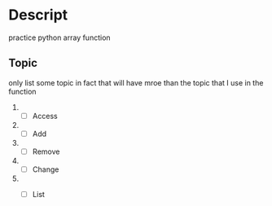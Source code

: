# Descript
practice python array function

## Topic
only list some topic in fact that will have mroe than the topic that I use in the function
1. -[ ] Access
2. -[ ] Add
3. -[ ] Remove
4. -[ ] Change
5. -[ ] List

